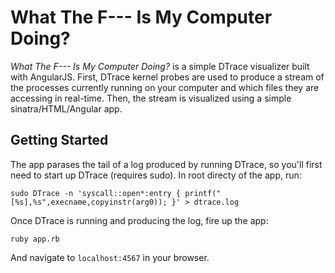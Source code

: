 # What The F--- Is My Computer Doing?

*What The F--- Is My Computer Doing?* is a simple DTrace visualizer built with AngularJS. First, DTrace kernel probes are used to produce a stream of the processes currently running on your computer and which files they are accessing in real-time. Then, the stream is visualized using a simple sinatra/HTML/Angular app. 

## Getting Started

The app parases the tail of a log produced by running DTrace, so you'll first need to start up DTrace (requires sudo). In root directy of the app, run:

`sudo DTrace -n 'syscall::open*:entry { printf("[%s],%s",execname,copyinstr(arg0)); }' > dtrace.log`

Once DTrace is running and producing the log, fire up the app:

`ruby app.rb`

And navigate to `localhost:4567` in your browser. 